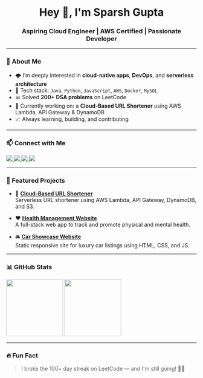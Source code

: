 <h1 align="center">Hey 👋, I'm Sparsh Gupta</h1>
<h3 align="center">Aspiring Cloud Engineer | AWS Certified | Passionate Developer</h3>

---

### 🧠 About Me

- 🌩️ I’m deeply interested in **cloud-native apps**, **DevOps**, and **serverless architecture**
- 🔧 Tech stack: `Java`, `Python`, `JavaScript`, `AWS`, `Docker`, `MySQL`
- 📊 Solved **200+ DSA problems** on LeetCode
- 🔭 Currently working on: a **Cloud-Based URL Shortener** using AWS Lambda, API Gateway & DynamoDB
- 📈 Always learning, building, and contributing

---

### 📫 Connect with Me

<p align="left">
  <a href="https://www.linkedin.com/in/sparsh-gupta-9ba979267" target="_blank">
    <img src="https://img.shields.io/badge/LinkedIn-0077B5?style=flat-square&logo=linkedin&logoColor=white" />
  </a>
  <a href="https://github.com/sparsh111111" target="_blank">
    <img src="https://img.shields.io/badge/GitHub-000000?style=flat-square&logo=github&logoColor=white" />
  </a>
  <a href="https://leetcode.com/sparsh_gupta1234" target="_blank">
    <img src="https://img.shields.io/badge/LeetCode-FFA116?style=flat-square&logo=leetcode&logoColor=black" />
  </a>
  <a href="https://www.instagram.com/sparshgupta892/" target="_blank">
    <img src="https://img.shields.io/badge/Instagram-E4405F?style=flat-square&logo=instagram&logoColor=white" />
  </a>
</p>

---

### 🚀 Featured Projects

- 🔗 **[Cloud-Based URL Shortener](https://github.com/sparsh111111/url-shortener)**  
  Serverless URL shortener using AWS Lambda, API Gateway, DynamoDB, and S3.

- ❤️ **[Health Management Website](https://github.com/sparsh111111/health-connect)**  
  A full-stack web app to track and promote physical and mental health.

- 🚘 **[Car Showcase Website](https://github.com/sparsh111111/car-showcase)**  
  Static responsive site for luxury car listings using HTML, CSS, and JS.

---

### 📊 GitHub Stats

<p align="left">
  <img src="https://github-readme-stats.vercel.app/api?username=sparsh111111&show_icons=true&theme=radical" height="150"/>
  <img src="https://github-readme-streak-stats.herokuapp.com/?user=sparsh111111&theme=radical" height="150"/>
</p>

---

### 🔥 Fun Fact

> I broke the 100+ day streak on LeetCode — and I'm still going! 🧠🔥
